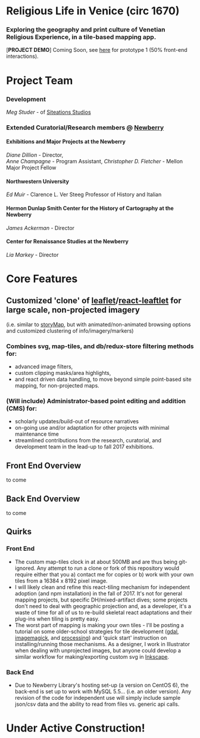 # Religious Life in Venice (circ 1670)

### Exploring the geography and print culture of Venetian Religious Experience, in a tile-based mapping app.

[**PROJECT DEMO**] Coming Soon, see [here](https://vimeo.com/216934957) for prototype 1 (50% front-end interactions).  

# Project Team
### Development 

*Meg Studer* - of [Siteations Studios](www.siteations.com)

### Extended Curatorial/Research members @ [Newberry](https://www.newberry.org/staffdepartment-directory)

#### Exhibitions and Major Projects at the Newberry
*Diane Dillion* - Director,  
*Anne Champagne* - Program Assistant, 
*Christopher D. Fletcher* - Mellon Major Project Fellow

#### Northwestern University 
*Ed Muir* - Clarence L. Ver Steeg Professor of History and Italian

#### Hermon Dunlap Smith Center for the History of Cartography at the Newberry
*James Ackerman* - Director

#### Center for Renaissance Studies at the Newberry
*Lia Markey* - Director

# Core Features

## Customized 'clone' of [leaflet](http://leafletjs.com/)/[react-leaftlet](https://github.com/PaulLeCam/react-leaflet) for large scale, non-projected imagery 
(i.e. similar to [storyMap](https://storymap.knightlab.com/), but with animated/non-animated browsing options and customized clustering of info/imagery/markers)

### Combines svg, map-tiles, and db/redux-store filtering methods for:
+ advanced image filters, 
+ custom clipping masks/area highlights, 
+ and react driven data handling, to move beyond simple point-based site mapping, for non-projected maps.

### (Will include) Administrator-based point editing and addition (CMS) for:
+ scholarly updates/build-out of resource narratives
+ on-going use and/or adaptation for other projects with minimal maintenance time
+ streamlined contributions from the research, curatorial, and development team in the lead-up to fall 2017 exhibitions.

## Front End Overview
to come

## Back End Overview
to come

## Quirks
### Front End
+ The custom map-tiles clock in at about 500MB and are thus being git-ignored. Any attempt to run a clone or fork of this repository would require either that you a) contact me for copies or b) work with your own tiles from a 16384 x 8192 pixel image. 
+ I will likely clean and refine this react-tiling mechanism for independent adoption (and npm installation) in the fall of 2017. It's not for general mapping projects, but specific DH/mixed-artifact dives; some projects don't need to deal with geographic projection and, as a developer, it's a waste of time for all of us to re-build skeletal react adaptations and their plug-ins when tiling is pretty easy. 
+ The worst part of mapping is making your own tiles - I'll be posting a tutorial on some older-school strategies for tile development ([gdal](http://www.gdal.org/), [imagemagick](https://www.imagemagick.org/script/index.php), and [processing](https://processing.org/)) and 'quick start' instruction on installing/running those mechanisms. As a designer, I work in Illustrator when dealing with unprojected images, but anyone could develop a similar workflow for making/exporting custom svg in [Inkscape](https://inkscape.org/en/).
### Back End 
+ Due to Newberry Library's hosting set-up (a version on CentOS 6), the back-end is set up to work with MySQL 5.5... (i.e. an older version). Any revision of the code for independent use will simply include sample json/csv data and the ability to read from files vs. generic api calls.

# Under Active Construction! 

